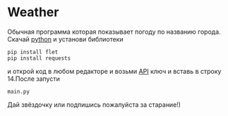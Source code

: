 # Weather
Обычная программа которая показывает погоду по названию города. 
Скачай [python](https://www.python.org/downloads/) и установи библиотеки 
```
pip install flet
pip install requests
```
и открой код в любом редакторе и возьми [API](https://openweathermap.org/api) ключ и вставь в строку 14.После запусти
```
main.py
```
Дай звёздочку или подпишись пожалуйста за старание!)
